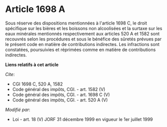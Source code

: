 # Article 1698 A

Sous réserve des dispositions mentionnées à l'article 1698 C, le droit spécifique sur les bières et les boissons non
alcoolisées et la surtaxe sur les eaux minérales mentionnés respectivement aux articles 520 A et 1582 sont recouvrés selon
les procédures et sous le bénéfice des sûretés prévues par le présent code en matière de contributions indirectes. Les
infractions sont constatées, poursuivies et réprimées comme en matière de contributions indirectes.

**Liens relatifs à cet article**

_Cite_:

  - CGI 1698 C, 520 A, 1582
  - Code général des impôts, CGI. - art. 1582 (V)
  - Code général des impôts, CGI. - art. 1698 C (V)
  - Code général des impôts, CGI. - art. 520 A (V)

_Modifié par_:

  - Loi - art. 18 (V) JORF 31 décembre 1999 en vigueur le 1er juillet 1999
